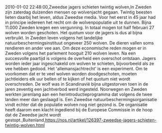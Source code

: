 2010-01-02 22:48:00,Zweedse jagers schieten twintig wolven,In Zweden zijn zaterdag duizenden mensen op wolvenjacht gegaan. Twintig beesten lieten daarbij het leven, aldus Zweedse media. Voor het eerst in 45 jaar had in principe iedereen het recht om de wolvenpopulatie uit te dunnen. Bijna 11.000 Zweden kregen een vergunning. In totaal mogen tot half februari 27 wolven worden geschoten. Het quotum voor de jagers is dus al bijna verbruikt. In Zweden leven volgens het landelijke natuurbeschermingsinstituut ongeveer 250 wolven. De dieren vallen soms rendieren en ander vee aan. Om deze economische reden mogen er in Zweden volgens het parlement hooguit 210 wolven leven. Na een succesvolle paartijd is volgens de overheid een overschot ontstaan. Jagers worden ieder jaar ingeschakeld om wolven te schieten, bijvoorbeeld als ze vee hebben gedood. Het 'allemansjachtrecht' is een experiment. Om te voorkomen dat er te veel wolven worden doodgeschoten, moeten jachtleiders elk uur bellen of te kijken of het quotum niet wordt overschreden. De wolf was in Scandinavië bijna uitgestorven toen in de jaren zeventig een jachtverbod werd ingesteld. Noorwegen en Zweden werkten jarenlang aan een herintroductieprogramma dat volgens de twee landen meer dan geslaagd is. Een Zweedse natuurbeschermingsorganisatie vindt echter dat de populatie wolven nog niet gezond is. De organisatie heeft daarom een klacht ingediend bij de Europese Commissie in de hoop dat de Zweedse jacht wordt gestopt.,Buitenland,https://nos.nl/artikel/126397-zweedse-jagers-schieten-twintig-wolven.html